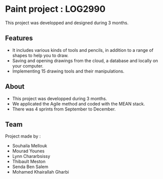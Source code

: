 # Paint project : LOG2990
This project was developped and designed during 3 months.
## Features 
* It includes various kinds of tools and pencils, in addition to a range of shapes to help you to draw.
* Saving and opening drawings from the cloud, a database and locally on your computer.
* Implementing 15 drawing tools and their manipulations.
## About 
* This project was developped during 3 months.
* We applicated the Agile method and coded with the MEAN stack.
* There was 4 sprints from September to December.
## Team 
Project made by :
- Souhaila Mellouk
- Mourad Younes
- Lynn Chararbsissy
- Thibault Meston
- Senda Ben Salem
- Mohamed Khairallah Gharbi

